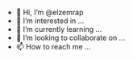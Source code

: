 - 👋 Hi, I’m @elzemrap
- 👀 I’m interested in ...
- 🌱 I’m currently learning ...
- 💞️ I’m looking to collaborate on ...
- 📫 How to reach me ...

<!---
elzemrap/elzemrap is a ✨ special ✨ repository because its `README.md` (this file) appears on your GitHub profile.
You can click the Preview link to take a look at your changes.
--->
